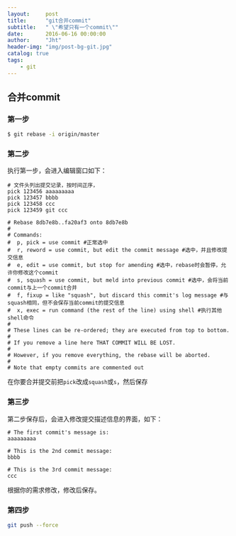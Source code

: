 ```yaml
---
layout:     post
title:      "git合并commit"
subtitle:   " \"希望只有一个commit\""
date:       2016-06-16 00:00:00
author:     "Jht"
header-img: "img/post-bg-git.jpg"
catalog: true
tags:
    - git
---
```


##  合并commit

### 第一步

```bash
$ git rebase -i origin/master
```

### 第二步

执行第一步，会进入编辑窗口如下：

```
# 文件头列出提交记录，按时间正序，
pick 123456 aaaaaaaaa
pick 123457 bbbb
pick 123458 ccc
pick 123459 git ccc

# Rebase 8db7e8b..fa20af3 onto 8db7e8b
#
# Commands:
#  p, pick = use commit #正常选中
#  r, reword = use commit, but edit the commit message #选中，并且修改提交信息
#  e, edit = use commit, but stop for amending #选中，rebase时会暂停，允许你修改这个commit
#  s, squash = use commit, but meld into previous commit #选中，会将当前commit与上一个commit合并
#  f, fixup = like "squash", but discard this commit's log message #与squash相同，但不会保存当前commit的提交信息
#  x, exec = run command (the rest of the line) using shell #执行其他shell命令
#
# These lines can be re-ordered; they are executed from top to bottom.
#
# If you remove a line here THAT COMMIT WILL BE LOST.
#
# However, if you remove everything, the rebase will be aborted.
#
# Note that empty commits are commented out
```
在你要合并提交前把`pick`改成`squash`或`s`，然后保存


### 第三步

第二步保存后，会进入修改提交描述信息的界面，如下：

```
# The first commit's message is:
aaaaaaaaa

# This is the 2nd commit message:
bbbb

# This is the 3rd commit message:
ccc
```
根据你的需求修改，修改后保存。


### 第四步

```bash
git push --force
```